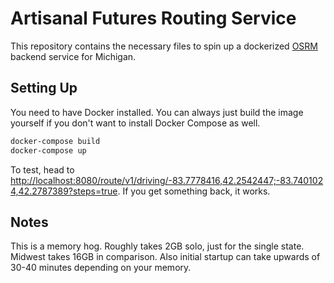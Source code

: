 # Artisanal Futures Routing Service

This repository contains the necessary files to spin up a dockerized [OSRM](https://github.com/Project-OSRM/osrm-backend) backend service for Michigan.

## Setting Up

You need to have Docker installed. You can always just build the image yourself if you don't want to install Docker Compose as well.

```bash
docker-compose build
docker-compose up
```

To test, head to [http://localhost:8080/route/v1/driving/-83.7778416,42.2542447;-83.7401024,42.2787389?steps=true](http://localhost:8080/route/v1/driving/-83.7778416,42.2542447;-83.7401024,42.2787389?steps=true). If you get something back, it works.

## Notes

This is a memory hog. Roughly takes 2GB solo, just for the single state. Midwest takes 16GB in comparison. Also initial startup can take upwards of 30-40 minutes depending on your memory.
